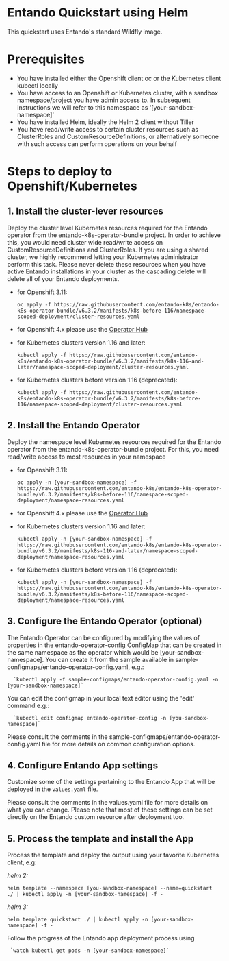 # Entando Quickstart using Helm

This quickstart uses Entando's standard Wildfly image.

# Prerequisites

  - You have installed either the Openshift client oc or the Kubernetes client kubectl locally
  - You have access to an Openshift or Kubernetes cluster, with a sandbox namespace/project you have admin access to. In subsequent instructions we will refer to this namespace as '[your-sandbox-namespace]'
  - You have installed Helm, ideally the Helm 2 client without Tiller
  - You have read/write access to certain cluster resources such as ClusterRoles and CustomResourceDefinitions, or alternatively someone with such access can perform operations on your behalf

# Steps to deploy to Openshift/Kubernetes

## 1. Install the cluster-lever resources

Deploy the cluster level Kubernetes resources required for the Entando operator from the entando-k8s-operator-bundle project. In order to achieve this, you would need cluster wide read/write access on CustomResourceDefinitions and ClusterRoles. If you are using a shared cluster, we highly recommend letting your Kubernetes administrator perform this task. Please never delete these resources when you have active Entando installations in your cluster as the cascading delete will delete all of your Entando deployments.

   - for Openshift 3.11:

     `oc apply -f https://raw.githubusercontent.com/entando-k8s/entando-k8s-operator-bundle/v6.3.2/manifests/k8s-before-116/namespace-scoped-deployment/cluster-resources.yaml`
   - for Openshift 4.x please use the [Operator Hub](https://link.to.oh.tutorial)
   - for Kubernetes clusters version 1.16 and later:

     `kubectl apply -f https://raw.githubusercontent.com/entando-k8s/entando-k8s-operator-bundle/v6.3.2/manifests/k8s-116-and-later/namespace-scoped-deployment/cluster-resources.yaml`
   - for Kubernetes clusters before version 1.16 (deprecated):

     `kubectl apply -f https://raw.githubusercontent.com/entando-k8s/entando-k8s-operator-bundle/v6.3.2/manifests/k8s-before-116/namespace-scoped-deployment/cluster-resources.yaml`

## 2. Install the Entando Operator

Deploy the namespace level Kubernetes resources required for the Entando operator from the entando-k8s-operator-bundle project. For this, you need read/write access to most resources in your namespace 

   - for Openshift 3.11:

     `oc apply -n [your-sandbox-namespace] -f https://raw.githubusercontent.com/entando-k8s/entando-k8s-operator-bundle/v6.3.2/manifests/k8s-before-116/namespace-scoped-deployment/namespace-resources.yaml`
   - for Openshift 4.x please use the [Operator Hub](https://link.to.oh.tutorial)
   - for Kubernetes clusters version 1.16 and later:

     `kubectl apply -n [your-sandbox-namespace] -f https://raw.githubusercontent.com/entando-k8s/entando-k8s-operator-bundle/v6.3.2/manifests/k8s-116-and-later/namespace-scoped-deployment/namespace-resources.yaml`
   - for Kubernetes clusters before version 1.16 (deprecated):

     `kubectl apply -n [your-sandbox-namespace] -f https://raw.githubusercontent.com/entando-k8s/entando-k8s-operator-bundle/v6.3.2/manifests/k8s-before-116/namespace-scoped-deployment/namespace-resources.yaml`

## 3. Configure the Entando Operator (optional)
   
The Entando Operator can be configured by modifying the values of properties in the entando-operator-config ConfigMap that can be created in the same namespace as the operator which would be [your-sandbox-namespace]. You can create it from the sample available in sample-configmaps/entando-operator-config.yaml, e.g.:
      
      `kubectl apply -f sample-configmaps/entando-operator-config.yaml -n [your-sandbox-namespace]`
   
You can edit the configmap in your local text editor using the 'edit' command e.g.:
   
      `kubectl edit configmap entando-operator-config -n [you-sandbox-namespace]`
   
Please consult the comments in the sample-configmaps/entando-operator-config.yaml file for more details on common 
configuration options.

## 4. Configure Entando App settings
  
Customize some of the settings pertaining to the Entando App that will be deployed in the  `values.yaml` file.
   
Please consult the comments in the values.yaml file for more details on what you can change. Please note that most of these settings can be set directly on the Entando custom resource after deployment too.

## 5. Process the template and install the App

Process the template and deploy the output using your favorite Kubernetes client, e.g:

   *helm 2:*

   `helm template --namespace [you-sandbox-namespace] --name=quickstart  ./ | kubectl apply -n [your-sandbox-namespace] -f -`

   *helm 3:*

   `helm template quickstart ./ | kubectl apply -n [your-sandbox-namespace] -f -`

Follow the progress of the Entando app deployment process using

     `watch kubectl get pods -n [your-sandbox-namespace]`
